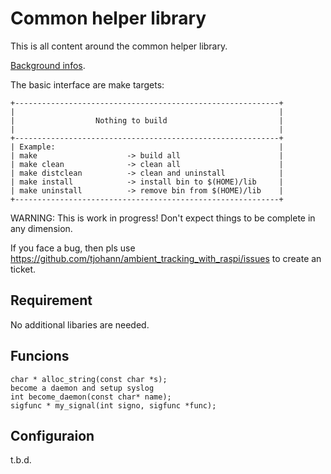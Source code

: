 Common helper library
=====================

This is all content around the common helper library.

[Background infos](../Documentation/knowledge_base.md).

The basic interface are make targets:

    +-----------------------------------------------------------+
    |                                                           |
    |                  Nothing to build                         |
    |                                                           |
    +-----------------------------------------------------------+
    | Example:                                                  |
    | make                    -> build all                      |
    | make clean              -> clean all                      |
    | make distclean          -> clean and uninstall            |
    | make install            -> install bin to $(HOME)/lib     |
    | make uninstall          -> remove bin from $(HOME)/lib    |
    +-----------------------------------------------------------+

WARNING: This is work in progress! Don't expect things to be complete in any dimension.

If you face a bug, then pls use https://github.com/tjohann/ambient_tracking_with_raspi/issues to create an ticket.


Requirement
-----------

No additional libaries are needed.


Funcions
--------

	char * alloc_string(const char *s);
	become a daemon and setup syslog
	int become_daemon(const char* name);
	sigfunc * my_signal(int signo, sigfunc *func);


Configuraion
------------

t.b.d.
